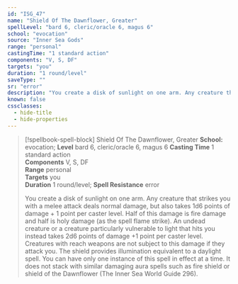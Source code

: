 ```yaml
---
id: "ISG_47"
name: "Shield Of The Dawnflower, Greater"
spellLevel: "bard 6, cleric/oracle 6, magus 6"
school: "evocation"
source: "Inner Sea Gods"
range: "personal"
castingTime: "1 standard action"
components: "V, S, DF"
targets: "you"
duration: "1 round/level"
saveType: ""
sr: "error"
description: "You create a disk of sunlight on one arm. Any creature that strikes you with a melee attack deals normal damage, but also takes 1d6 points of damage + 1 point per caster level. Half of this damage is fire damage and half is holy damage (as the spell flame strike). An undead creature or a creature particularly vulnerable to light that hits you instead takes 2d6 points of damage +1 point per caster level. Creatures with reach weapons are not subject to this damage if they attack you. The shield provides illumination equivalent to a daylight spell. You can have only one instance of this spell in effect at a time. It does not stack with similar damaging aura spells such as fire shield or shield of the Dawnflower (The Inner Sea World Guide 296)."
known: false
cssclasses:
  - hide-title
  - hide-properties
---
```


> [!spellbook-spell-block] Shield Of The Dawnflower, Greater
> **School:** evocation; **Level** bard 6, cleric/oracle 6, magus 6
> **Casting Time** 1 standard action  
> **Components** V, S, DF  
> **Range** personal  
> **Targets** you  
> **Duration** 1 round/level; **Spell Resistance** error
> 
> You create a disk of sunlight on one arm. Any creature that strikes you with a melee attack deals normal damage, but also takes 1d6 points of damage + 1 point per caster level. Half of this damage is fire damage and half is holy damage (as the spell flame strike). An undead creature or a creature particularly vulnerable to light that hits you instead takes 2d6 points of damage +1 point per caster level. Creatures with reach weapons are not subject to this damage if they attack you. The shield provides illumination equivalent to a daylight spell. You can have only one instance of this spell in effect at a time. It does not stack with similar damaging aura spells such as fire shield or shield of the Dawnflower (The Inner Sea World Guide 296).